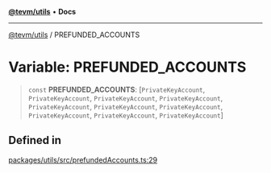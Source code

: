 [**@tevm/utils**](../README.md) • **Docs**

***

[@tevm/utils](../globals.md) / PREFUNDED\_ACCOUNTS

# Variable: PREFUNDED\_ACCOUNTS

> `const` **PREFUNDED\_ACCOUNTS**: [`PrivateKeyAccount`, `PrivateKeyAccount`, `PrivateKeyAccount`, `PrivateKeyAccount`, `PrivateKeyAccount`, `PrivateKeyAccount`, `PrivateKeyAccount`, `PrivateKeyAccount`, `PrivateKeyAccount`, `PrivateKeyAccount`]

## Defined in

[packages/utils/src/prefundedAccounts.ts:29](https://github.com/evmts/tevm-monorepo/blob/main/packages/utils/src/prefundedAccounts.ts#L29)
